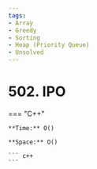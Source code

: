 ```yaml
---
tags:
- Array
- Greedy
- Sorting
- Heap (Priority Queue)
- Unsolved
---
```



# 502. IPO

=== "C++"

    **Time:** O()

    **Space:** O()

    ``` c++
    ```